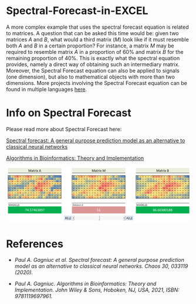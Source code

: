 # Spectral-Forecast-in-EXCEL

A more complex example that uses the spectral forecast equation is related to matrices. A question that can be asked this time would be: given two matrices <i>A</i> and <i>B</i>, what would a third matrix (<i>M</i>) look like if it must resemble both <i>A</i> and <i>B</i> in a certain proportion? For instance, a matrix <i>M</i> may be required to resemble matrix <i>A</i> in a proportion of 60% and matrix <i>B</i> for the remaining proportion of 40%. This is exactly what the spectral equation provides, namely a direct way of obtaining such an intermediary matrix. Moreover, the Spectral Forecast equation can also be applied to signals (one dimension), but also to mathematical objects with more than two dimensions. More projects involving the Spectral Forecast equation can be found in multiple languages [here](https://github.com/Gagniuc?tab=repositories&q=spectral&type=&language=&sort=).

# Info on Spectral Forecast

 Please read more about Spectral Forecast here:
 
[Spectral forecast: A general purpose prediction model as an alternative to classical neural networks](https://aip.scitation.org/doi/10.1063/1.5120818)

[Algorithms in Bioinformatics: Theory and Implementation](https://www.wiley.com/en-ag/Algorithms+in+Bioinformatics%3A+Theory+and+Implementation-p-9781119697961)

<kbd><img src="https://github.com/Gagniuc/Spectral-Forecast-in-EXCEL/blob/main/img/spectral.png?raw=true" /></kbd>

# References

- <i>Paul A. Gagniuc et al. Spectral forecast: A general purpose prediction model as an alternative to classical neural networks. Chaos 30, 033119 (2020).</i>

- <i>Paul A. Gagniuc. Algorithms in Bioinformatics: Theory and Implementation. John Wiley & Sons, Hoboken, NJ, USA, 2021, ISBN: 9781119697961.</i>
